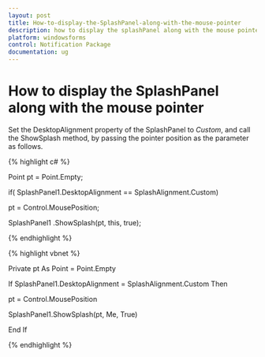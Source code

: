 ```yaml
---
layout: post
title: How-to-display-the-SplashPanel-along-with-the-mouse-pointer
description: how to display the splashPanel along with the mouse pointer
platform: windowsforms
control: Notification Package 
documentation: ug
---
```


# How to display the SplashPanel along with the mouse pointer

Set the DesktopAlignment property of the SplashPanel to _Custom_, and call the ShowSplash method, by passing the pointer position as the parameter as follows. 

{% highlight c# %}



Point pt = Point.Empty;

if( SplashPanel1.DesktopAlignment == SplashAlignment.Custom)

pt = Control.MousePosition;

SplashPanel1 .ShowSplash(pt, this, true);

{% endhighlight %}

{% highlight vbnet %}



Private pt As Point = Point.Empty

If SplashPanel1.DesktopAlignment = SplashAlignment.Custom Then

pt = Control.MousePosition

SplashPanel1.ShowSplash(pt, Me, True)

End If

{% endhighlight %}
